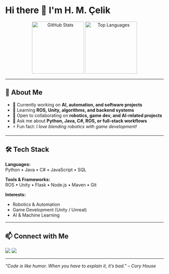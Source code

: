 # Hi there 👋 I'm H. M. Çelik  

<p align="center">
  <img src="https://github-readme-stats.vercel.app/api?username=hmcelik&border_color=00FFFF&border_radius=6&bg_color=030614&title_color=00FFFF&text_color=ffffff&icon_color=EC775C&show_icons=true" alt="GitHub Stats" height="165"/>
  <img src="https://github-readme-stats.vercel.app/api/top-langs/?username=hmcelik&border_color=00FFFF&border_radius=6&bg_color=030614&title_color=00FFFF&text_color=ffffff&icon_color=EC775C&layout=compact" alt="Top Languages" height="165"/>
</p>

---

## 🚀 About Me
- 🔭 Currently working on **AI, automation, and software projects**
- 🌱 Learning **ROS, Unity, algorithms, and backend systems**
- 👯 Open to collaborating on **robotics, game dev, and AI-related projects**
- 💬 Ask me about **Python, Java, C#, ROS, or full-stack workflows**
- ⚡ Fun fact: *I love blending robotics with game development!*

---

## 🛠️ Tech Stack

**Languages:**  
Python • Java • C# • JavaScript • SQL  

**Tools & Frameworks:**  
ROS • Unity • Flask • Node.js • Maven • Git  

**Interests:**  
- Robotics & Automation  
- Game Development (Unity / Unreal)  
- AI & Machine Learning  

---

## 📫 Connect with Me
<p>
<a href="https://github.com/hmcelik"><img src="https://img.shields.io/badge/GitHub-100000?style=for-the-badge&logo=github&logoColor=white"/></a>
<a href="https://www.linkedin.com/in/"><img src="https://img.shields.io/badge/LinkedIn-0077B5?style=for-the-badge&logo=linkedin&logoColor=white"/></a>
</p>

---

*“Code is like humor. When you have to explain it, it’s bad.” – Cory House*
